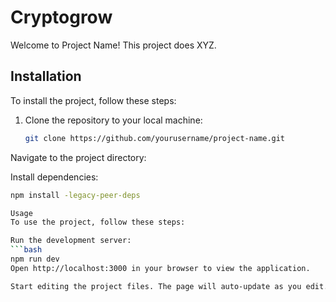 # Cryptogrow

Welcome to Project Name! This project does XYZ.

## Installation

To install the project, follow these steps:

1. Clone the repository to your local machine:
   ```bash
   git clone https://github.com/yourusername/project-name.git
Navigate to the project directory:

Install dependencies:
   ```bash
   npm install -legacy-peer-deps

Usage
To use the project, follow these steps:

Run the development server:
```bash
   npm run dev
Open http://localhost:3000 in your browser to view the application.

Start editing the project files. The page will auto-update as you edit.
